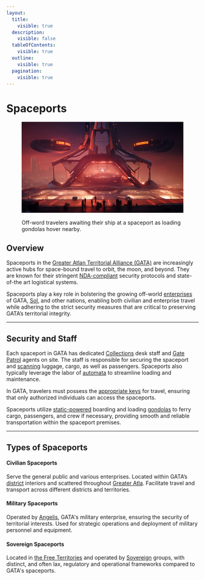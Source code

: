 ```yaml
---
layout:
  title:
    visible: true
  description:
    visible: false
  tableOfContents:
    visible: true
  outline:
    visible: true
  pagination:
    visible: true
---
```


# Spaceports

<figure><img src="../../../.gitbook/assets/nomoney420_hover_transport_coming_in_for_landing_futuristic_sol_fe392840-25d1-4e0b-bc83-3d153d946d62.png" alt=""><figcaption><p>Off-word travelers awaiting their ship at a spaceport as loading gondolas hover nearby.</p></figcaption></figure>

## Overview

Spaceports in the [Greater Atlan Territorial Alliance (GATA)](../the-basics.md) are increasingly active hubs for space-bound travel to orbit, the moon, and beyond. They are known for their stringent [NDA-compliant](../politics/new-dawn-accords.md) security protocols and state-of-the art logistical systems.

Spaceports play a key role in bolstering the growing off-world [enterprises](../enterprise/) of GATA, [Sol](../../sol/the-basics.md), and other nations, enabling both civilian and enterprise travel while adhering to the strict security measures that are critical to preserving GATA’s territorial integrity.

***

## Security and Staff

Each spaceport in GATA has dedicated [Collections](../law-and-order/collections.md) desk staff and [Gate Patrol](gate-patrol.md) agents on site. The staff is responsible for securing the spaceport and [scanning](../../science-and-tech/scanners.md) luggage, cargo, as well as passengers. Spaceports also typically leverage the labor of [automata](../../science-and-tech/automata.md) to streamline loading and maintenance.

In GATA, travelers must possess the [appropriate keys](../politics/keys.md) for travel, ensuring that only authorized individuals can access the spaceports.

Spaceports utilize [static-powered](../../science-and-tech/statics.md) boarding and loading [gondolas](../../science-and-tech/statics.md#gondolas) to ferry cargo, passengers, and crew if necessary, providing smooth and reliable transportation within the spaceport premises.

***

## Types of Spaceports

#### Civilian Spaceports

Serve the general public and various enterprises. Located within GATA’s [district](../politics/districts.md) interiors and scattered throughout [Greater Atla](../politics/greater-atla.md). Facilitate travel and transport across different districts and territories.

#### Military Spaceports

Operated by [Angelis](../military-and-defense/angelis.md), GATA's military enterprise, ensuring the security of territorial interests. Used for strategic operations and deployment of military personnel and equipment.

#### Sovereign Spaceports

Located in [the Free Territories](../../free-territories/the-basics.md) and operated by [Sovereign](../../free-territories/people-and-culture/sovereigns.md) groups, with distinct, and often lax, regulatory and operational frameworks compared to GATA's spaceports.
